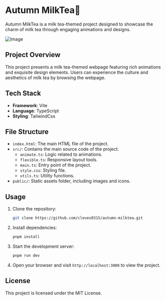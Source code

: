 # Autumn MilkTea🧋

Autumn MilkTea is a milk tea-themed project designed to showcase the charm of milk tea through engaging animations and designs.

![Image](https://i.imgur.com/07LHJh1.png)

## Project Overview

This project presents a milk tea-themed webpage featuring rich animations and exquisite design elements. Users can experience the culture and aesthetics of milk tea by browsing the webpage.

## Tech Stack

- **Framework**: Vite
- **Language**: TypeScript
- **Styling**: TailwindCss

## File Structure

- `index.html`: The main HTML file of the project.
- `src/`: Contains the main source code of the project.
  - `animate.ts`: Logic related to animations.
  - `flexible.ts`: Responsive layout tools.
  - `main.ts`: Entry point of the project.
  - `style.css`: Styling file.
  - `utils.ts`: Utility functions.
- `public/`: Static assets folder, including images and icons.

## Usage

1. Clone the repository:

   ```bash
   git clone https://github.com/cleves0315/autumn-milktea.git
   ```

2. Install dependencies:

   ```bash
   pnpm install
   ```

3. Start the development server:

   ```bash
   pnpm run dev
   ```

4. Open your browser and visit `http://localhost:3000` to view the project.

## License

This project is licensed under the MIT License.
